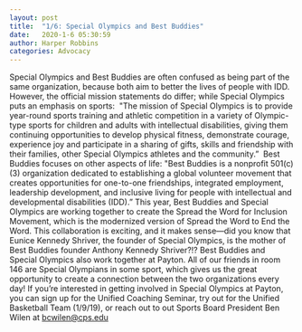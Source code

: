 ```yaml
---
layout: post
title:  "1/6: Special Olympics and Best Buddies"
date:   2020-1-6 05:30:59
author: Harper Robbins
categories: Advocacy
---
```


Special Olympics and Best Buddies are often confused as being part of the same organization, because both aim to better the lives of people with IDD. However, the official mission statements do differ; while Special Olympics puts an emphasis on sports: 
"The mission of Special Olympics is to provide year-round sports training and athletic competition in a variety of Olympic-type sports for children and adults with intellectual disabilities, giving them continuing opportunities to develop physical fitness, demonstrate courage, experience joy and participate in a sharing of gifts, skills and friendship with their families, other Special Olympics athletes and the community.” 
Best Buddies focuses on other aspects of life:
"Best Buddies is a nonprofit 501(c)(3) organization dedicated to establishing a global volunteer movement that creates opportunities for one-to-one friendships, integrated employment, leadership development, and inclusive living for people with intellectual and developmental disabilities (IDD).”
This year, Best Buddies and Special Olympics are working together to create the Spread the Word for Inclusion Movement, which is the modernized version of Spread the Word to End the Word. This collaboration is exciting, and it makes sense—did you know that Eunice Kennedy Shriver, the founder of Special Olympics, is the mother of Best Buddies founder Anthony Kennedy Shriver?!?
Best Buddies and Special Olympics also work together at Payton. All of our friends in room 146 are Special Olympians in some sport, which gives us the great opportunity to create a connection between the two organizations every day! If you’re interested in getting involved in Special Olympics at Payton, you can sign up for the Unified Coaching Seminar, try out for the Unified Basketball Team (1/9/19), or reach out to out Sports Board President Ben Wilen at bcwilen@cps.edu
